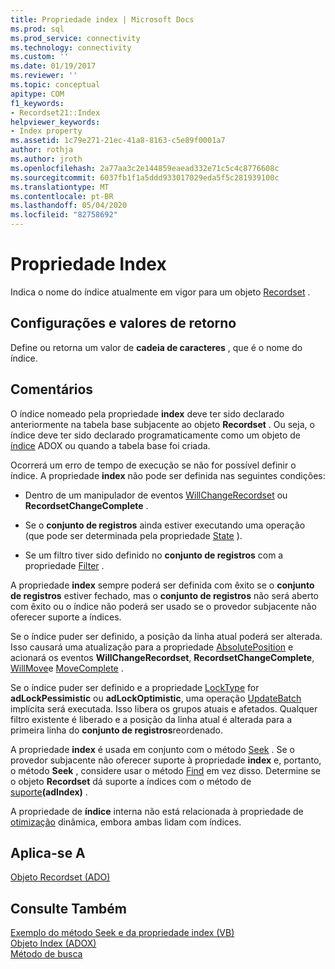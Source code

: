 ```yaml
---
title: Propriedade index | Microsoft Docs
ms.prod: sql
ms.prod_service: connectivity
ms.technology: connectivity
ms.custom: ''
ms.date: 01/19/2017
ms.reviewer: ''
ms.topic: conceptual
apitype: COM
f1_keywords:
- Recordset21::Index
helpviewer_keywords:
- Index property
ms.assetid: 1c79e271-21ec-41a8-8163-c5e89f0001a7
author: rothja
ms.author: jroth
ms.openlocfilehash: 2a77aa3c2e144859eaead332e71c5c4c8776608c
ms.sourcegitcommit: 6037fb1f1a5ddd933017029eda5f5c281939100c
ms.translationtype: MT
ms.contentlocale: pt-BR
ms.lasthandoff: 05/04/2020
ms.locfileid: "82758692"
---
```

# <a name="index-property"></a>Propriedade Index
Indica o nome do índice atualmente em vigor para um objeto [Recordset](../../../ado/reference/ado-api/recordset-object-ado.md) .  
  
## <a name="settings-and-return-values"></a>Configurações e valores de retorno  
 Define ou retorna um valor de **cadeia de caracteres** , que é o nome do índice.  
  
## <a name="remarks"></a>Comentários  
 O índice nomeado pela propriedade **index** deve ter sido declarado anteriormente na tabela base subjacente ao objeto **Recordset** . Ou seja, o índice deve ter sido declarado programaticamente como um objeto de [índice](../../../ado/reference/adox-api/index-object-adox.md) ADOX ou quando a tabela base foi criada.  
  
 Ocorrerá um erro de tempo de execução se não for possível definir o índice. A propriedade **index** não pode ser definida nas seguintes condições:  
  
-   Dentro de um manipulador de eventos [WillChangeRecordset](../../../ado/reference/ado-api/willchangerecordset-and-recordsetchangecomplete-events-ado.md) ou **RecordsetChangeComplete** .  
  
-   Se o **conjunto de registros** ainda estiver executando uma operação (que pode ser determinada pela propriedade [State](../../../ado/reference/ado-api/state-property-ado.md) ).  
  
-   Se um filtro tiver sido definido no **conjunto de registros** com a propriedade [Filter](../../../ado/reference/ado-api/filter-property.md) .  
  
 A propriedade **index** sempre poderá ser definida com êxito se o **conjunto de registros** estiver fechado, mas o **conjunto de registros** não será aberto com êxito ou o índice não poderá ser usado se o provedor subjacente não oferecer suporte a índices.  
  
 Se o índice puder ser definido, a posição da linha atual poderá ser alterada. Isso causará uma atualização para a propriedade [AbsolutePosition](../../../ado/reference/ado-api/absoluteposition-property-ado.md) e acionará os eventos **WillChangeRecordset**, **RecordsetChangeComplete**, [WillMove](../../../ado/reference/ado-api/willmove-and-movecomplete-events-ado.md)e [MoveComplete](../../../ado/reference/ado-api/willmove-and-movecomplete-events-ado.md) .  
  
 Se o índice puder ser definido e a propriedade [LockType](../../../ado/reference/ado-api/locktype-property-ado.md) for **adLockPessimistic** ou **adLockOptimistic**, uma operação [UpdateBatch](../../../ado/reference/ado-api/updatebatch-method.md) implícita será executada. Isso libera os grupos atuais e afetados. Qualquer filtro existente é liberado e a posição da linha atual é alterada para a primeira linha do **conjunto de registros**reordenado.  
  
 A propriedade **index** é usada em conjunto com o método [Seek](../../../ado/reference/ado-api/seek-method.md) . Se o provedor subjacente não oferecer suporte à propriedade **index** e, portanto, o método **Seek** , considere usar o método [Find](../../../ado/reference/ado-api/find-method-ado.md) em vez disso. Determine se o objeto **Recordset** dá suporte a índices com o método de [suporte](../../../ado/reference/ado-api/supports-method.md)**(adIndex)** .  
  
 A propriedade de **índice** interna não está relacionada à propriedade de [otimização](../../../ado/reference/ado-api/optimize-property-dynamic-ado.md) dinâmica, embora ambas lidam com índices.  
  
## <a name="applies-to"></a>Aplica-se A  
 [Objeto Recordset (ADO)](../../../ado/reference/ado-api/recordset-object-ado.md)  
  
## <a name="see-also"></a>Consulte Também  
 [Exemplo do método Seek e da propriedade index (VB)](../../../ado/reference/ado-api/seek-method-and-index-property-example-vb.md)   
 [Objeto Index (ADOX)](../../../ado/reference/adox-api/index-object-adox.md)   
 [Método de busca](../../../ado/reference/ado-api/seek-method.md)
